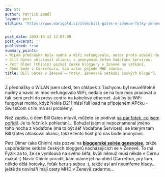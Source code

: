 ```yaml
---
ID: 577
author: Patrick Zandl
layout: post
oldlink: 'https://www.marigold.cz/item/bill-gates-v-zeneve-fotky-zenevske-setkani-ceskych-blogeru

  '
post_date: 2003-10-13 12:07:00
post_excerpt: ''
published: true
summary_points:
- WiLAN přednáška byla nudná a WiFi nefungovalo, autor proto odešel do press centra.
- Bill Gates ohlašoval alianci s anonymním šéfem Vodafone Services.
- Petr Olmer (Chinin) pozval české bloggery v Ženevě na setkání.
- Oběd bude v Carrefouru, kam autor pojede MHD zdarma.
title: Bill Gates v Ženevě – fotky. Ženevské setkání českých blogerů.
---
```


<p>
Z přednášky o WiLAN jsem utekl, ten chlápek z Tachyonu byl neuvěřitelně nudný a navíc mi moc nefungovalo WiFi, nedalo se na tom moc pracovat a tak jsem prchl do press centra na kabelový ethernet. Jak by to WiFi fungovat mohlo, když Nokia D211 hlásí full load na připojeném APčku - SwissCom s tím má asi problémy. </p>

<p>
Než zapíšu, o čem Bill Gates mluvil, můžete se podívat <A href="http://tangero.me.cz/itu2003/gates/" target=_blank>na pár fotek, co jsem pořídil</A>. Je to řečník k pohledání... Bohužel jsem si nepoznamenal jméno toho hocha z Vodafone (má to být šéf Vodafone Services), se kterým tam Bill Gates ohlašoval alianci, takže tento host pro nás bude anonymní.</p>

<p>
Petr Olmer (aka Chinin) nás pozval na <A href="http://www.bloguje.cz/blogy/chinin/10482_item.php" target=_blank><STRONG>bloggerské soirée genevoise</STRONG>,</A> takže uspořádáme setkání českých bloggerů nacházejících se v Ženevě. To má Fyzik za to, že se vymlouvá na svého šéfa, kvůli němuž musí někde v Cernu makat :) Navíc Chinin poradil, kam máme jet na oběd (Carrefour, prý tam někdo dělá hotovky, foťák beru s sebou :), takže asi ani neumřeme hlady... ještě že novináři mají cesty MHD v Ženevě zadarmo...</p>